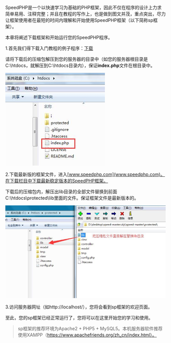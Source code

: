 SpeedPHP是一个以快速学习为基础的PHP框架，因此不仅在程序的设计上力求简单易用、注释完整；并且在教程的写作上，也是做到图文并茂，重点突出，尽力让框架使用者在最短的时间内理解和开始使用SpeedPHP框架（以下简称sp框架）。

本章将阐述下载框架和开始运行您的SpeedPHP程序。

1.首先我们得下载入门教程的例子程序：[下载](images/1.zip)

请将下载后的压缩包解压到您的服务器的目录中（如您的服务器根目录是C:\htdocs，就解压到C:\htdocs目录内），保证**index.php**文件在根目录中。

![index文件保证放根目录](images/2.jpg)

2.下载最新版的框架文件，进入[www.speedphp.com](www.speedphp.com)。在下载栏目中下载最新稳定版本的SpeedPHP框架。

下载后的压缩包内，解压出lib目录的全部文件替换到前面C:\htdocs\protected\lib里面的文件。保证框架文件是最新版本的。

![替换最新版的lib文件](images/3.jpg)

3.访问服务器网址（如http://localhost/），您将会看到sp框架的欢迎页面。

至此，您的sp框架已经正常运行了，您将可以在这里开始您的学习和使用。

> sp框架的推荐环境为Apache2 + PHP5 + MySQL5。本机服务器软件推荐使用XAMPP（https://www.apachefriends.org/zh_cn/index.html）。


